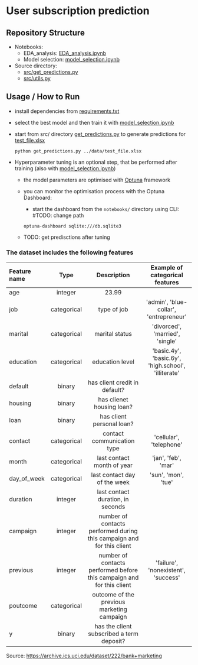 # User subscription prediction

## Repository Structure
- Notebooks:
  - EDA_analysis: [EDA_analysis.ipynb](notebooks%2FEDA_analysis.ipynb)
  - Model selection: [model_selection.ipynb](notebooks%2Fmodel_selection.ipynb)
- Source directory:
  - [src/get_predictions.py](src%2Fget_predictions.py)
  - [src/utils.py](src%2Futils.py)

## Usage / How to Run
- install dependencies from [requirements.txt](%2Frequirements.txt)
- select the best model and then train it with [model_selection.ipynb](notebooks%2Fmodel_selection.ipynb)
- start from src/ directory [get_predictions.py](src%2Fget_predictions.py) to generate predictions for [test_file.xlsx](data%2Ftest_file.xlsx)
    ```shell
    python get_predictions.py ../data/test_file.xlsx
    ```

- Hyperparameter tuning is an optional step, that be performed after training (also with [model_selection.ipynb](notebooks%2Fmodel_selection.ipynb))
  - the model parameters are optimised with [Optuna](https://optuna.readthedocs.io/en/stable/) framework
  - you can monitor the optimisation process with the Optuna Dashboard:
    - start the dashboard from the `notebooks/` directory using CLI:  #TODO: change path

    ```shell
    optuna-dashboard sqlite:///db.sqlite3
    ```
  - TODO: get predisctions after tuning

### The dataset includes the following features
| Feature name |    Type     |                              Description                              |           Example of categorical features           |
|:-------------|:-----------:|:---------------------------------------------------------------------:|:---------------------------------------------------:|
| age          |   integer   |                                 23.99                                 |                                                     |
| job          | categorical |                              type of job                              |       'admin', 'blue-collar', 'entrepreneur'        |
| marital      | categorical |                            marital status                             |           'divorced', 'married', 'single'           |
| education    | categorical |                            education level                            | 'basic.4y', 'basic.6y', 'high.school', 'illiterate' |
| default      |   binary    |                     has client credit in default?                     |                                                     |
| housing      |   binary    |                       has clienet housing loan?                       |                                                     |
| loan         |   binary    |                       has client personal loan?                       |                                                     |
| contact      | categorical |                      contact communication type                       |               'cellular', 'telephone'               |
| month        | categorical |                      last contact month of year                       |                 'jan', 'feb', 'mar'                 |
| day_of_week  | categorical |                     last contact day of the week                      |                 'sun', 'mon', 'tue'                 |
| duration     |   integer   |                   last contact duration, in seconds                   |                                                     |
| campaign     |   integer   | number of contacts performed during this campaign and for this client |                                                     |
| previous     |   integer   | number of contacts performed before this campaign and for this client |         'failure', 'nonexistent', 'success'         |
| poutcome     | categorical |              outcome of the previous marketing campaign               |                                                     |
| y            |   binary    |              has the client subscribed a term deposit?                |                                                     |

Source: https://archive.ics.uci.edu/dataset/222/bank+marketing
